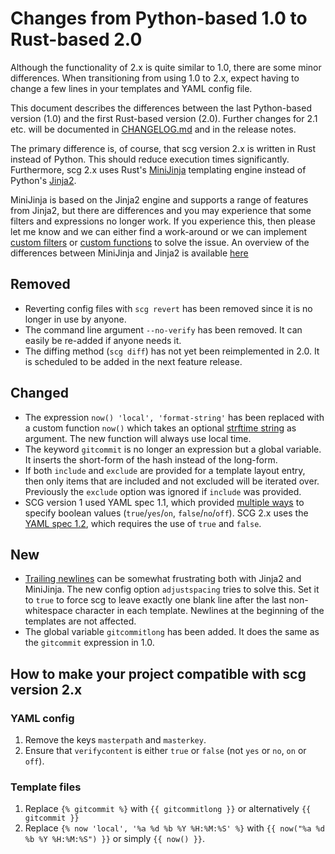# Changes from Python-based 1.0 to Rust-based 2.0

Although the functionality of 2.x is quite similar to 1.0, there are some minor differences. When transitioning from
using 1.0 to 2.x, expect having to change a few lines in your templates and YAML config file.

This document describes the differences between the last Python-based version (1.0) and the first Rust-based version
(2.0). Further changes for 2.1 etc. will be documented in [CHANGELOG.md](../CHANGELOG.md) and in the release notes.

The primary difference is, of course, that scg version 2.x is written in Rust instead of Python. This should reduce
execution times significantly. Furthermore, scg 2.x uses Rust's [MiniJinja](https://docs.rs/minijinja) templating engine
instead of Python's [Jinja2](https://jinja.palletsprojects.com/).

MiniJinja is based on the Jinja2 engine and supports a range of features from Jinja2, but there are differences and you
may experience that some filters and expressions no longer work. If you experience this, then please let me know and we
can either find a work-around or we can implement
[custom filters](https://docs.rs/minijinja/0.30.4/minijinja/filters/index.html#custom-filters) or
[custom functions](https://docs.rs/minijinja/0.30.4/minijinja/functions/index.html#custom-functions) to solve the issue.
An overview of the differences between MiniJinja and Jinja2 is available
[here](https://github.com/mitsuhiko/minijinja/blob/main/COMPATIBILITY.md)

## Removed

- Reverting config files with `scg revert` has been removed since it is no longer in use by anyone.
- The command line argument `--no-verify` has been removed. It can easily be re-added if anyone needs it.
- The diffing method (`scg diff`) has not yet been reimplemented in 2.0. It is scheduled to be added in the next feature
  release.

## Changed

- The expression `now() 'local', 'format-string'` has been replaced with a custom function `now()` which takes an
  optional [strftime string](https://docs.rs/chrono/latest/chrono/format/strftime/index.html) as argument. The new
  function will always use local time.
- The keyword `gitcommit` is no longer an expression but a global variable. It inserts the short-form of the hash
  instead of the long-form.
- If both `include` and `exclude` are provided for a template layout entry, then only items that are included and not
  excluded will be iterated over. Previously the `exclude` option was ignored if `include` was provided.
- SCG version 1 used YAML spec 1.1, which provided [multiple ways](https://yaml.org/type/bool.html) to specify boolean
  values (`true`/`yes`/`on`, `false`/`no`/`off`). SCG 2.x uses the
  [YAML spec 1.2](https://yaml.org/spec/1.2.2/#10212-boolean), which requires the use of `true` and `false`.

## New

- [Trailing newlines](https://docs.rs/minijinja/latest/minijinja/syntax/index.html#trailing-newlines) can be somewhat
  frustrating both with Jinja2 and MiniJinja. The new config option `adjustspacing` tries to solve this. Set it to
  `true` to force scg to leave exactly one blank line after the last non-whitespace character in each template. Newlines
  at the beginning of the templates are not affected.
- The global variable `gitcommitlong` has been added. It does the same as the `gitcommit` expression in 1.0.

## How to make your project compatible with scg version 2.x

### YAML config

1. Remove the keys `masterpath` and `masterkey`.
2. Ensure that `verifycontent` is either `true` or `false` (not `yes` or `no`, `on` or `off`).

### Template files

1. Replace `{% gitcommit %}` with `{{ gitcommitlong }}` or alternatively `{{ gitcommit }}`
2. Replace `{% now 'local', '%a %d %b %Y %H:%M:%S' %}` with `{{ now("%a %d %b %Y %H:%M:%S") }}` or simply `{{ now() }}`.
